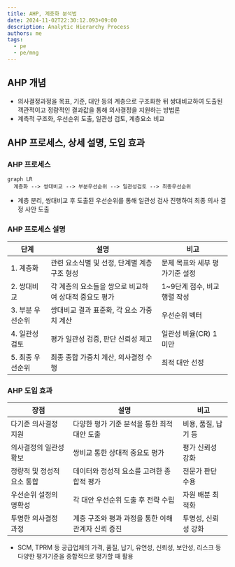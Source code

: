 ```yaml
---
title: AHP, 계층화 분석법
date: 2024-11-02T22:30:12.093+09:00
description: Analytic Hierarchy Process
authors: me
tags:
  - pe
  - pe/mng
---
```


## AHP 개념

- 의사결정과정을 목표, 기준, 대안 등의 계층으로 구조화한 뒤 쌍대비교하여 도출된 객관적이고 정량적인 결과값을 통해 의사결정을 지원하는 방법론
- 계측적 구조화, 우선순위 도출, 일관성 검토, 계층요소 비교

## AHP 프로세스, 상세 설명, 도입 효과

### AHP 프로세스

```mermaid
graph LR
  계층화 --> 쌍대비교 --> 부분우선순위 --> 일관성검토 --> 최종우선순위
```

- 계층 분리, 쌍대비교 후 도출된 우선순위를 통해 일관성 검사 진행하여 최종 의사 결정 사안 도출

### AHP 프로세스 설명

| 단계 | 설명 | 비고 |
|---|---|---|
| 1. 계층화 | 관련 요소식별 및 선정, 단계별 계층 구조 형성 | 문제 목표와 세부 평가기준 설정 |
| 2. 쌍대비교 | 각 계층의 요소들을 쌍으로 비교하여 상대적 중요도 평가 | 1~9단계 점수, 비교 행렬 작성 |
| 3. 부분 우선순위 | 쌍대비교 결과 표준화, 각 요소 가중치 계산 | 우선순위 벡터 |
| 4. 일관성 검토 | 평가 일관성 검증, 판단 신뢰성 제고 | 일관성 비율(CR) 1 미만 |
| 5. 최종 우선순위 | 최종 종합 가중치 계산, 의사결정 수행 | 최적 대안 선정 |

### AHP 도입 효과

| 장점 | 설명 | 비고 |
|---|---|---|
| 다기준 의사결정 지원 | 다양한 평가 기준 분석을 통한 최적 대안 도출 | 비용, 품질, 납기 등 |
| 의사결정의 일관성 확보 | 쌍비교 통한 상대적 중요도 평가 | 평가 신뢰성 강화 |
| 정량적 및 정성적 요소 통합 | 데이터와 정성적 요소를 고려한 종합적 평가 | 전문가 판단 수용 |
| 우선순위 설정의 명확성 | 각 대안 우선순위 도출 후 전략 수립 | 자원 배분 최적화 |
| 투명한 의사결정 과정 | 계층 구조와 평과 과정을 통한 이해관계자 신뢰 증진 | 투명성, 신뢰성 강화 |

- SCM, TPRM 등 공급업체의 가격, 품질, 납기, 유연성, 신뢰성, 보안성, 리스크 등 다양한 평가기준을 종합적으로 평가할 때 활용
